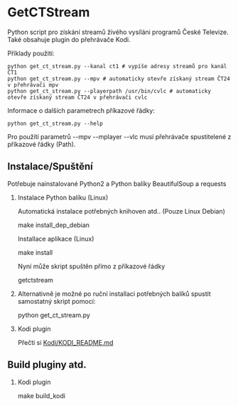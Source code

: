 GetCTStream
===========

Python script pro získání streamů živého vysíláni programů České Televize. Také obsahuje plugin do přehrávače Kodi.

Příklady použití:

    python get_ct_stream.py --kanal ct1 # vypíše adresy streamů pro kanál ČT1
    python get_ct_stream.py --mpv # automaticky otevře získaný stream ČT24 v přehrávači mpv 
    python get_ct_stream.py --playerpath /usr/bin/cvlc # automaticky otevře získaný stream ČT24 v přehrávači cvlc

Informace o dalších parametrech příkazové řádky:

    python get_ct_stream.py --help
    
Pro použítí parametrů --mpv --mplayer --vlc musí přehrávače spustitelené z příkazové řádky (Path).

Instalace/Spuštění
------------------
Potřebuje nainstalované Python2 a Python balíky BeautifulSoup a requests

1. Instalace Python balíku (Linux)

    Automatická instalace potřebných knihoven atd.. (Pouze Linux Debian)
    
    make install_dep_debian

    Installace aplikace (Linux)

    make install
    
    Nyní může skript spuštěn přímo z příkazové řádky
    
    getctstream

2. Alternativně je možné po ruční installaci potřebných balíků spustit samostatný skript pomocí:

    python get_ct_stream.py

3. Kodi plugin

    Přečti si [Kodi/KODI_README.md](https://github.com/kunesj/kodi-plugin.video.streamct/blob/master/Kodi/KODI_README.md)

Build pluginy atd.
------------------

1. Kodi plugin

    make build_kodi

